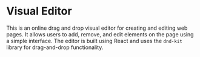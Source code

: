 # Visual Editor

This is an online drag and drop visual editor for creating and editing web pages. It allows users to add, remove, and edit elements on the page using a simple interface. The editor is built using React and uses the `dnd-kit` library for drag-and-drop functionality.